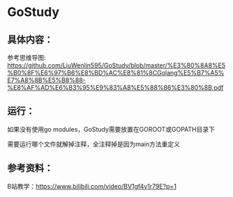 # GoStudy

## 具体内容：
参考思维导图: https://github.com/LiuWenlin595/GoStudy/blob/master/%E3%80%8A8%E5%B0%8F%E6%97%B6%E8%BD%AC%E8%81%8CGolang%E5%B7%A5%E7%A8%8B%E5%B8%88-%E8%AF%AD%E6%B3%95%E9%83%A8%E5%88%86%E3%80%8B.pdf

## 运行：
如果没有使用go modules，GoStudy需要放置在GOROOT或GOPATH目录下

需要运行哪个文件就解掉注释，全注释掉是因为main方法重定义

## 参考资料：
B站教学：https://www.bilibili.com/video/BV1gf4y1r79E?p=1
